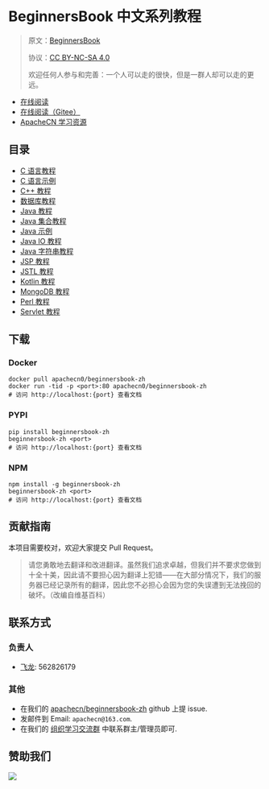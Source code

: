 # BeginnersBook 中文系列教程

> 原文：[BeginnersBook](https://beginnersbook.com/)
> 
> 协议：[CC BY-NC-SA 4.0](http://creativecommons.org/licenses/by-nc-sa/4.0/)
> 
> 欢迎任何人参与和完善：一个人可以走的很快，但是一群人却可以走的更远。

* [在线阅读](https://beginnersbook.apachecn.org)
* [在线阅读（Gitee）](https://apachecn.gitee.io/beginnersbook-zh/)
* [ApacheCN 学习资源](http://docs.apachecn.org/)

## 目录

+   [C 语言教程](docs/c/SUMMARY.md)
+   [C 语言示例](docs/c-example/SUMMARY.md)
+   [C++ 教程](docs/cpp/SUMMARY.md)
+   [数据库教程](docs/dbms/SUMMARY.md)
+   [Java 教程](docs/java/SUMMARY.md)
+   [Java 集合教程](docs/java-collection/SUMMARY.md)
+   [Java 示例](docs/java-example/SUMMARY.md)
+   [Java IO 教程](docs/java-io/SUMMARY.md)
+   [Java 字符串教程](docs/java-string/SUMMARY.md)
+   [JSP 教程](docs/jsp/SUMMARY.md)
+   [JSTL 教程](docs/jstl/SUMMARY.md)
+   [Kotlin 教程](docs/kotlin/SUMMARY.md)
+   [MongoDB 教程](docs/mongodb/SUMMARY.md)
+   [Perl 教程](docs/perl/SUMMARY.md)
+   [Servlet 教程](docs/servlet/SUMMARY.md)

## 下载

### Docker

```
docker pull apachecn0/beginnersbook-zh
docker run -tid -p <port>:80 apachecn0/beginnersbook-zh
# 访问 http://localhost:{port} 查看文档
```

### PYPI

```
pip install beginnersbook-zh
beginnersbook-zh <port>
# 访问 http://localhost:{port} 查看文档
```

### NPM

```
npm install -g beginnersbook-zh
beginnersbook-zh <port>
# 访问 http://localhost:{port} 查看文档
```

## 贡献指南

本项目需要校对，欢迎大家提交 Pull Request。

> 请您勇敢地去翻译和改进翻译。虽然我们追求卓越，但我们并不要求您做到十全十美，因此请不要担心因为翻译上犯错——在大部分情况下，我们的服务器已经记录所有的翻译，因此您不必担心会因为您的失误遭到无法挽回的破坏。（改编自维基百科）

## 联系方式

### 负责人

* [飞龙](https://github.com/wizardforcel): 562826179

### 其他

*   在我们的 [apachecn/beginnersbook-zh](https://github.com/apachecn/beginnersbook-zh) github 上提 issue.
*   发邮件到 Email: `apachecn@163.com`.
*   在我们的 [组织学习交流群](http://www.apachecn.org/organization/348.html) 中联系群主/管理员即可.

## 赞助我们

![](http://data.apachecn.org/img/about/donate.jpg)
